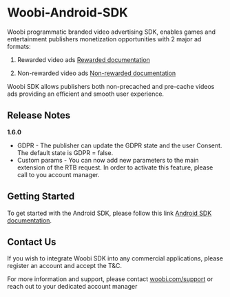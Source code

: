# Woobi-Android-SDK
Woobi programmatic branded video advertising SDK, enables games and entertainment publishers monetization opportunities with 2 major ad formats:

1. Rewarded video ads [Rewarded documentation](https://github.com/woobirnd/Woobi-Android-SDK/wiki/Requesting-Rewarded-video---Woobi-Vidget)

2. Non-rewarded video ads [Non-rewarded documentation](https://github.com/woobirnd/Woobi-Android-SDK/wiki/Requesting-Non-Rewarded-Video)

Woobi SDK allows publishers both non-precached and pre-cache videos ads providing an efficient and smooth user experience.

## Release Notes
**1.6.0**
* GDPR - The publisher can update the GDPR state and the user Consent. The default state is GDPR = false.
* Custom params - You can now add new parameters to the main extension of the RTB request. In order to activate this feature, please call to you account manager.

## Getting Started
To get started with the Android SDK, please follow this link [Android SDK documentation](https://github.com/woobirnd/Woobi-Android-SDK/wiki).

## Contact Us
If you wish to integrate Woobi SDK into any commercial applications, please register an account and accept the T&C.

For more information and support, please contact [woobi.com/support](http://woobi.com/support/) or reach out to your dedicated account manager
